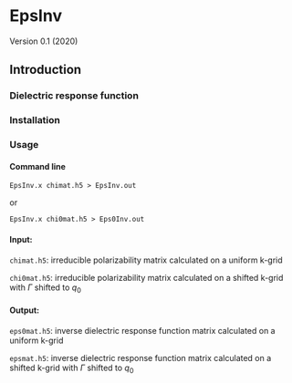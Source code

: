 # EpsInv
  Version 0.1  (2020)

## Introduction


### Dielectric response function


### Installation


### Usage

#### Command line

`EpsInv.x chimat.h5 > EpsInv.out`

or 

`EpsInv.x chi0mat.h5 > Eps0Inv.out`

#### Input:

`chimat.h5`: irreducible polarizability matrix calculated on a uniform k-grid

`chi0mat.h5`: irreducible polarizability matrix calculated on a shifted k-grid with $\Gamma$ shifted to $q_0$

#### Output:

`eps0mat.h5`: inverse dielectric response function matrix calculated on a uniform k-grid

`epsmat.h5`: inverse dielectric response function matrix calculated on a shifted k-grid with $\Gamma$ shifted to $q_0$
